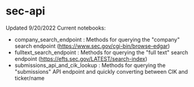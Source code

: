 # sec-api
Updated 9/20/2022
Current notebooks:
  - company_search_endpoint : Methods for querying the "company" search endpoint (https://www.sec.gov/cgi-bin/browse-edgar)
  - fulltext_search_endpoint : Methods for querying the "full text" search endpoint (https://efts.sec.gov/LATEST/search-index)
  - submissions_api_and_cik_lookup : Methods for querying the "submissions" API endpoint and quickly converting between CIK and ticker/name
